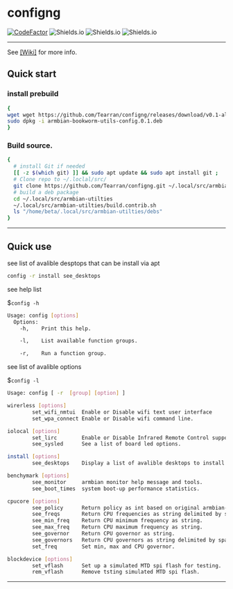 # configng
[![CodeFactor](https://www.codefactor.io/repository/github/tearran/configng/badge)](https://www.codefactor.io/repository/github/tearran/configng)
![Shields.io](https://img.shields.io/github/issues/Tearran/configng)
![Shields.io](https://img.shields.io/github/forks/Tearran/configng)
![Shields.io](https://img.shields.io/github/license/Tearran/configng)

---
See [[Wiki]](https://github.com/Tearran/configng/wiki) for more info.

## Quick start
### install prebuild
```bash
{
wget wget https://github.com/Tearran/configng/releases/download/v0.1-alpha/armbian-bookworm-utils-config.0.1.deb ;
sudo dpkg -i armbian-bookworm-utils-config.0.1.deb
}
```
### Build source.
```bash
{
  # install Git if needed
  [[ -z $(which git) ]] && sudo apt update && sudo apt install git ;
  # Clone repo to ~/.loclal/src/
  git clone https://github.com/Tearran/configng.git ~/.local/src/armbian-utilties ;
  # build a deb package
  cd ~/.local/src/armbian-utilties
  ~/.local/src/armbian-utilties/build.contrib.sh
  ls "/home/beta/.local/src/armbian-utilties/debs"  
}
```

---
## Quick use 
 see list of avalible desptops that can be install via apt
```bash
config -r install see_desktops
```
see help list

$`config -h` 
```bash
Usage: config [options]
  Options:
    -h,    Print this help.

    -l,    List available function groups.

    -r,    Run a function group.
```

see list of avalible options

$`config -l`
```bash
Usage: config [ -r  [group] [option] ]

wirerless [options]
        set_wifi_nmtui  Enable or Disable wifi text user interface
        set_wpa_connect Enable or Disable wifi command line.

iolocal [options]
        set_lirc        Enable or Disable Infrared Remote Control support.
        see_sysled      See a list of board led options.

install [options]
        see_desktops    Display a list of avalible desktops to install.

benchymark [options]
        see_monitor     armbian monitor help message and tools.
        see_boot_times  system boot-up performance statistics.

cpucore [options]
        see_policy      Return policy as int based on original armbian-config logic.
        see_freqs       Return CPU frequencies as string delimited by space.
        see_min_freq    Return CPU minimum frequency as string.
        see_max_freq    Return CPU maximum frequency as string.
        see_governor    Return CPU governor as string.
        see_governors   Return CPU governors as string delimited by space.
        set_freq        Set min, max and CPU governor.

blockdevice [options]
        set_vflash      Set up a simulated MTD spi flash for testing.
        rem_vflash      Remove tsting simulated MTD spi flash.
```

---
<!--
This is a refactoring of [armbian-config](https://github.com/armbian/config) using [Bash Utility](https://labbots.github.io/bash-utility) 
embedded in this project. This allows for functional programming in Bash. Error handling and validation are also included. 
The idea is to provide an API in Bash that can be called from a Command line interface, Text User interface and others.
Why Bash? Well, because it's going to be in every distribution. Striped down distributions 
may not include Python, C/C++, etc. build/runtime environments 



## Coding standards
[Shell Style Guide](https://google.github.io/styleguide/shellguide.html) has some good ideas, 
but fundementally look at the code in lib:
```
# @description Strip characters from the beginning of a string.
#
# @example
#   echo "$(string::lstrip "Hello World!" "He")"
#   #Output
#   llo World!
#
# @arg $1 string The input string.
# @arg $2 string The characters you want to strip.
#
# @exitcode 0  If successful.
# @exitcode 2 Function missing arguments.
#
# @stdout Returns the modified string.
string::lstrip() {
[[ $# -lt 2 ]] && printf "%s: Missing arguments\n" "${FUNCNAME[0]}" && return 2
printf '%s\n' "${1##$2}"
}
```

Functions should follow ~~filename~~::func_name style. Then you can tell just from the name which 
file the function is located in. Return codes should also follow a similar pattern:
* 0 Successful
* 1 Not found
* 2 Function missing arguments
* 3-255 all other errors

Validate values:
```
# Validate minimum frequency is <= maximum frequency
[ "$min_freq" -gt "$max_freq" ] && printf "%s: Minimum frequency must be <= maximum frequency\n" "${FUNCNAME[0]}" && return 5
```

Return values should use stdout:

```
# Return value
printf '%s\n' "$(cat $file)"
```

Only use sudo when needed and never run as root!

-->
